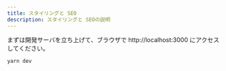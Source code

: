 ```yaml
---
title: スタイリングと SEO
description: スタイリングと SEOの説明
---
```


まずは開発サーバを立ち上げて、ブラウザで http://localhost:3000 にアクセスしてください。

```bash
yarn dev
```
